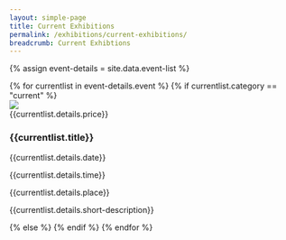 ```yaml
---
layout: simple-page
title: Current Exhibitions
permalink: /exhibitions/current-exhibitions/
breadcrumb: Current Exhibtions
---
```

{% assign event-details = site.data.event-list %}
<div class="event-area">
  {% for currentlist in event-details.event %}
  {% if currentlist.category == "current" %}
  <div class="event-list-wrap">
    <div class="event-image-wrap">
      <img class="event-poster" src="/images/event-images{{currentlist.details.thumbnail-link}}">
      <div {% if currentlist.details.price == "nodata" %} class="hide" {% else %} class="event-price" {% endif %}>{{currentlist.details.price}}</div>
    </div>
    <h3>{{currentlist.title}}</h3>
    <div class="time-and-place-info-wrap">
      <p {% if currentlist.details.date == "nodata" %} class="hide" {% else %} class="date-info" {% endif %}>{{currentlist.details.date}}</p>
      <p {% if currentlist.details.time == "nodata" %} class="hide" {% else %} class="time-info" {% endif %}>{{currentlist.details.time}}</p>
      <p {% if currentlist.details.place == "nodata" %} class="hide" {% else %} class="place-info" {% endif %}>{{currentlist.details.place}}</p>
    </div>
    <div class="event-list-partition"></div>
    <p>{{currentlist.details.short-description}}</p>
  </div>
  {% else %}
  {% endif %}
  {% endfor %}
</div>
